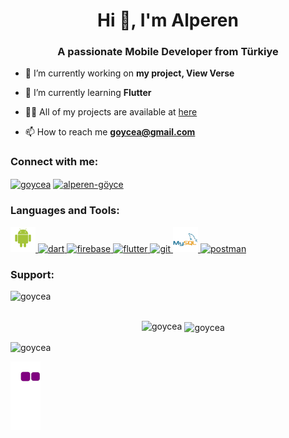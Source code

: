 <h1 align="center">Hi 👋, I'm Alperen</h1>
<h3 align="center">A passionate Mobile Developer from Türkiye</h3>

- 🔭 I’m currently working on **my project, View Verse**

- 🌱 I’m currently learning **Flutter**

- 👨‍💻 All of my projects are available at [here](here)

- 📫 How to reach me **goycea@gmail.com**

<h3 align="left">Connect with me:</h3>
<p align="left">
<a href="https://twitter.com/goycea" target="blank"><img align="center" src="https://raw.githubusercontent.com/rahuldkjain/github-profile-readme-generator/master/src/images/icons/Social/twitter.svg" alt="goycea" height="30" width="40" /></a>
<a href="https://linkedin.com/in/alperen-göyce" target="blank"><img align="center" src="https://raw.githubusercontent.com/rahuldkjain/github-profile-readme-generator/master/src/images/icons/Social/linked-in-alt.svg" alt="alperen-göyce" height="30" width="40" /></a>
</p>

<h3 align="left">Languages and Tools:</h3>
<p align="left"> <a href="https://developer.android.com" target="_blank" rel="noreferrer"> <img src="https://raw.githubusercontent.com/devicons/devicon/master/icons/android/android-original-wordmark.svg" alt="android" width="40" height="40"/> </a> <a href="https://dart.dev" target="_blank" rel="noreferrer"> <img src="https://www.vectorlogo.zone/logos/dartlang/dartlang-icon.svg" alt="dart" width="40" height="40"/> </a> <a href="https://firebase.google.com/" target="_blank" rel="noreferrer"> <img src="https://www.vectorlogo.zone/logos/firebase/firebase-icon.svg" alt="firebase" width="40" height="40"/> </a> <a href="https://flutter.dev" target="_blank" rel="noreferrer"> <img src="https://www.vectorlogo.zone/logos/flutterio/flutterio-icon.svg" alt="flutter" width="40" height="40"/> </a> <a href="https://git-scm.com/" target="_blank" rel="noreferrer"> <img src="https://www.vectorlogo.zone/logos/git-scm/git-scm-icon.svg" alt="git" width="40" height="40"/> </a> <a href="https://www.mysql.com/" target="_blank" rel="noreferrer"> <img src="https://raw.githubusercontent.com/devicons/devicon/master/icons/mysql/mysql-original-wordmark.svg" alt="mysql" width="40" height="40"/> </a> <a href="https://postman.com" target="_blank" rel="noreferrer"> <img src="https://www.vectorlogo.zone/logos/getpostman/getpostman-icon.svg" alt="postman" width="40" height="40"/> </a> </p>

<h3 align="left">Support:</h3>
<p><a href="https://www.buymeacoffee.com/goycea"> <img align="left" src="https://cdn.buymeacoffee.com/buttons/v2/default-yellow.png" height="50" width="210" alt="goycea" /></a></p><br><br>

<p><img align="left" src="https://github-readme-stats.vercel.app/api/top-langs?username=goycea&show_icons=true&locale=en&layout=compact" alt="goycea" /></p>

<p>&nbsp;<img align="center" src="https://github-readme-stats.vercel.app/api?username=goycea&show_icons=true&locale=en" alt="goycea" /></p>

<p><img align="center" src="https://github-readme-streak-stats.herokuapp.com/?user=goycea&" alt="goycea" /></p>

![snake gif](https://github.com/goycea/goycea/blob/output/github-contribution-grid-snake.gif)
